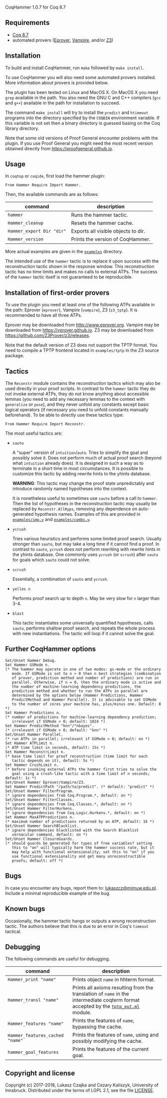 CoqHammer 1.0.7 for Coq 8.7

Requirements
------------

- [Coq 8.7](https://coq.inria.fr/download)
- automated provers ([Eprover](http://www.eprover.org), [Vampire](https://vprover.github.io/download.html), and/or [Z3](https://github.com/Z3Prover/z3/releases))

Installation
------------

To build and install CoqHammer, run `make` followed by `make
install`.

To use CoqHammer you will also need some automated provers
installed. More information about provers is provided below.

The plugin has been tested on Linux and MacOS X. On MacOS X you need
`grep` available in the path. You also need the GNU C and C++
compilers (`gcc` and `g++`) available in the path for installation to
succeed.

The command `make install` will try to install the `predict` and
`htimeout` programs into the directory specified by the `COQBIN`
environment variable. If this variable is not set then a binary
directory is guessed basing on the Coq library directory.

Note that some old versions of Proof General encounter problems with
the plugin. If you use Proof General you might need the most recent
version obtained directly from https://proofgeneral.github.io.

Usage
-----

In `coqtop` or `coqide`, first load the hammer plugin:

```coq
From Hammer Require Import Hammer.
```

Then, the available commands are as follows:

command                          | description
-------------------------------- | ------------------------------------
`hammer`                         |  Runs the hammer tactic.
`Hammer_cleanup`                 |  Resets the hammer cache.
`Hammer_export Dir "dir"`        |  Exports all visible objects to dir.
`Hammer_version`                 |  Prints the version of CoqHammer.

More actual examples are given in the [`examples`](examples) directory.

The intended use of the `hammer` tactic is to replace it upon success
with the reconstruction tactic shown in the response window. This
reconstruction tactic has no time limits and makes no calls to
external ATPs. The success of the `hammer` tactic itself is not
guaranteed to be reproducible.

Installation of first-order provers
-----------------------------------

To use the plugin you need at least one of the following ATPs
available in the path: Eprover (`eprover`), Vampire (`vampire`), Z3
(`z3_tptp`). It is recommended to have all three ATPs.

Eprover may be downloaded from http://www.eprover.org.
Vampire may be downloaded from https://vprover.github.io.
Z3 may be downloaded from https://github.com/Z3Prover/z3/releases.

Note that the default version of Z3 does not support the TPTP format.
You need to compile a TPTP frontend located in `examples/tptp` in the Z3
source package.

Tactics
-------

The `Reconstr` module contains the reconstruction tactics which may
also be used directly in your proof scripts. In contrast to the
`hammer` tactic they do not invoke external ATPs, they do not know
anything about accessible lemmas (you need to add any necessary lemmas
to the context with `generalize` or `pose`), and they never unfold any
constants except basic logical operators (if necessary you need to
unfold constants manually beforehand). To be able to directly use
these tactics type:

```coq
From Hammer Require Import Reconstr.
```

The most useful tactics are:

* `sauto`

  A "super" version of `intuition`/`auto`. Tries to simplify the goal and
  possibly solve it. Does not perform much of actual proof search
  (beyond what `intuition` already does). It is designed in such a way
  as to terminate in a short time in most circumstances. It is
  possible to customize this tactic by adding rewrite hints to the
  yhints database.

  **WARNING**: This tactic may change the proof state unpredictably and
  introduce randomly named hypotheses into the context.

  It is nonetheless useful to sometimes use `sauto` before a call to
  `hammer`. Then the list of hypotheses in the reconstruction tactic
  may usually be replaced by `Reconstr.AllHyps`, removing any dependence
  on auto-generated hypothesis names. Examples of this are provided in
  [`examples/imp.v`](examples/imp.v) and [`examples/combs.v`](examples/combs.v).

* `ycrush`

  Tries various heuristics and performs some limited proof
  search. Usually stronger than `sauto`, but may take a long time if
  it cannot find a proof. In contrast to `sauto`, `ycrush` does not
  perform rewriting with rewrite hints in the yhints database. One
  commonly uses `ycrush` (or `scrush`) after `sauto` for goals which
  `sauto` could not solve.

* `scrush`

  Essentially, a combination of `sauto` and `ycrush`.

* `yelles n`

  Performs proof search up to depth `n`. May be very slow for `n`
  larger than 3-4.

* `blast`

  This tactic instantiates some universally quantified hypotheses,
  calls `sauto`, performs shallow proof search, and repeats the whole
  process with new instantiations. The tactic will loop if it cannot
  solve the goal.

Further CoqHammer options
-------------------------

```coq
Set/Unset Hammer Debug.
Set Hammer GSMode n.
(* The hammer may operate in one of two modes: gs-mode or the ordinary
   mode. If GSMode is set to n > 0 then n best strategies (combination
   of prover, prediction method and number of predictions) are run in
   parallel. Otherwise, if n = 0, then the ordinary mode is active and
   the number of machine-learning dependency predictions, the
   prediction method and whether to run the ATPs in parallel are
   determined by the options below (Hammer Predictions, Hammer
   PredictMethod and Hammer Parallel). It is advisable to set GSMode
   to the number of cores your machine has, plus/minus one. Default: 8 *)
Set Hammer Predictions n.
(* number of predictions for machine-learning dependency prediction;
   irrelevant if GSMode > 0; default: 1024 *)
Set Hammer PredictMethod "knn"/"nbayes".
(* irrelevant if GSMode > 0; default: "knn" *)
Set/Unset Hammer Parallel.
(* run ATPs in parallel; irrelevant if GSMode > 0; default: on *)
Set Hammer ATPLimit n.
(* ATP time limit in seconds, default: 15s *)
Set Hammer ReconstrLimit n.
(* base time limit for proof reconstruction (time limit for each
   tactic depends on it), default: 5s *)
Set Hammer CrushLimit n.
(* before invoking external ATPs the hammer first tries to solve the
   goal using a crush-like tactic with a time limit of n seconds; default: 1s *)
Set/Unset Hammer Eprover/Vampire/Z3.
Set Hammer PredictPath "/path/to/predict". (* default: "predict" *)
Set/Unset Hammer FilterProgram.
(* ignore dependencies from Coq.Program.*, default: on *)
Set/Unset Hammer FilterClasses.
(* ignore dependencies from Coq.Classes.*, default: on *)
Set/Unset Hammer FilterHurkens.
(* ignore dependencies from Coq.Logic.Hurkens.*, default: on *)
Set Hammer MaxATPPredictions n.
(* maximum number of predictions returned by an ATP, default: 16 *)
Set/Unset Hammer SearchBlacklist.
(* ignore dependencies blacklisted with the Search Blacklist
   vernacular command, default: on *)
Set/Unset Hammer ClosureGuards.
(* should guards be generated for types of free variables? setting
   this to "on" will typically harm the hammer success rate, but it
   may help with functional extensionality; set this to "on" if you
   use functional extensionality and get many unreconstructible
   proofs; default: off *)
```

Bugs
----

In case you encounter any bugs, report them to:
lukaszcz@mimuw.edu.pl. Include a minimal reproducible example of the
bug.

Known bugs
----------

Occasionally, the hammer tactic hangs or outputs a wrong
reconstruction tactic. The authors believe that this is due to an
error in Coq's `timeout` tactical.

Debugging
---------

The following commands are useful for debugging.

command                          | description
-------------------------------- | ---------------------------------------------------------
`Hammer_print "name"`            |  Prints object `name` in hhterm format.
`Hammer_transl "name"`           |  Prints all axioms resulting from the translation of `name` in the intermediate coqterm format accepted by the [`tptp_out.ml`](src/tptp_out.ml) module.
`Hammer_features "name"`         |  Prints the features of `name`, bypassing the cache.
`Hammer_features_cached "name"`  |  Prints the features of `name`, using and possibly modifying the cache.
`hammer_goal_features`           |  Prints the features of the current goal.

Copyright and license
---------------------

Copyright (c) 2017-2018, Lukasz Czajka and Cezary Kaliszyk, University
of Innsbruck. Distributed under the terms of LGPL 2.1, see the file
[LICENSE](LICENSE).

